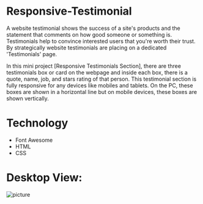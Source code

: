 # Responsive-Testimonial
A website testimonial shows the success of a site's products and the statement that comments on how good someone or something is. Testimonials help to convince interested users that you're worth their trust. By strategically website testimonials are placing on a dedicated 'Testimonials' page.

In this mini project [Responsive Testimonials Section], there are three testimonials box or card on the webpage and inside each box, there is a quote, name, job, and stars rating of that person. This testimonial section is fully responsive for any devices like mobiles and tablets. On the PC, these boxes are shown in a horizontal line but on mobile devices, these boxes are shown vertically.

# Technology
* Font Awesome
* HTML
* CSS

# Desktop View:
![picture](https://github.com/tobisam2000/Responsive-Testimonial/blob/main/Testimonial.jpg)

